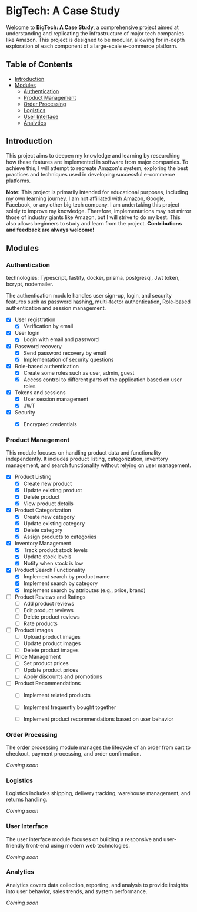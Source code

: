 # BigTech: A Case Study

Welcome to **BigTech: A Case Study**, a comprehensive project aimed at understanding and replicating the infrastructure of major tech companies like Amazon. This project is designed to be modular, allowing for in-depth exploration of each component of a large-scale e-commerce platform.

## Table of Contents

- [Introduction](#introduction)
- [Modules](#modules)
  - [Authentication](#authentication)
  - [Product Management](#product-management)
  - [Order Processing](#order-processing)
  - [Logistics](#logistics)
  - [User Interface](#user-interface)
  - [Analytics](#analytics)
  

## Introduction

This project aims to deepen my knowledge and learning by researching how these features are implemented in software from major companies. To achieve this, I will attempt to recreate Amazon's system, exploring the best practices and techniques used in developing successful e-commerce platforms.

**Note:** This project is primarily intended for educational purposes, including my own learning journey. I am not affiliated with Amazon, Google, Facebook, or any other big tech company. I am undertaking this project solely to improve my knowledge. Therefore, implementations may not mirror those of industry giants like Amazon, but I will strive to do my best. This also allows beginners to study and learn from the project. **Contributions and feedback are always welcome!**


## Modules

### Authentication

technologies: Typescript, fastify, docker, prisma, postgresql, Jwt token, bcrypt, nodemailer.

The authentication module handles user sign-up, login, and security features such as password hashing, multi-factor authentication, Role-based authentication and session management.

- [x] User registration
	- [x] Verification by email
- [x] User login
	- [x] Login with email and password
- [x] Password recovery
	- [x] Send password recovery by email
	- [x] Implementation of security questions
- [x] Role-based authentication
	- [x] Create some roles such as user, admin, guest
	- [x] Access control to different parts of the application based on user roles
- [x] Tokens and sessions
	- [x] User session management
	- [x] JWT
- [x] Security
	- [x] Encrypted credentials


### Product Management

This module focuses on handling product data and functionality independently. It includes product listing, categorization, inventory management, and search functionality without relying on user management.

- [x] Product Listing
	- [x] Create new product
	- [x] Update existing product
	- [x] Delete product
	- [x] View product details
- [x] Product Categorization
	- [x] Create new category
	- [x] Update existing category
	- [x] Delete category
	- [x] Assign products to categories
- [x] Inventory Management
	- [x] Track product stock levels
	- [x] Update stock levels
	- [x] Notify when stock is low
- [x] Product Search Functionality
	- [x] Implement search by product name
	- [x] Implement search by category
	- [x] Implement search by attributes (e.g., price, brand)
- [ ] Product Reviews and Ratings
	- [ ] Add product reviews
	- [ ] Edit product reviews
	- [ ] Delete product reviews
	- [ ] Rate products
- [ ] Product Images
	- [ ] Upload product images
	- [ ] Update product images
	- [ ] Delete product images
- [ ] Price Management
	- [ ] Set product prices
	- [ ] Update product prices
	- [ ] Apply discounts and promotions
- [ ] Product Recommendations
	- [ ] Implement related products
	- [ ] Implement frequently bought together
	- [ ] Implement product recommendations based on user behavior


### Order Processing

The order processing module manages the lifecycle of an order from cart to checkout, payment processing, and order confirmation.

*Coming soon*

### Logistics

Logistics includes shipping, delivery tracking, warehouse management, and returns handling.

*Coming soon*

### User Interface

The user interface module focuses on building a responsive and user-friendly front-end using modern web technologies.

*Coming soon*

### Analytics

Analytics covers data collection, reporting, and analysis to provide insights into user behavior, sales trends, and system performance.

*Coming soon*

